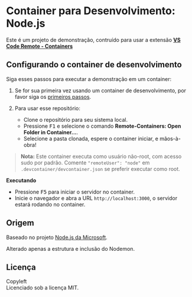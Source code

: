 # Container para Desenvolvimento: Node.js

Este é um projeto de demonstração, contruído para usar a extensão **[VS Code Remote - Containers](https://aka.ms/vscode-remote/containers)**

## Configurando o container de desenvolvimento

Siga esses passos para executar a demonstração em um container:

1. Se for sua primeira vez usando um container de desenvolvimento, por favor siga os [primeiros passos](https://aka.ms/vscode-remote/containers/getting-started).

2. Para usar esse repositório:

   - Clone o repositório para seu sistema local.
   - Pressione <kbd>F1</kbd> e selecione o comando **Remote-Containers: Open Folder in Container...**.
   - Selecione a pasta clonada, espere o container iniciar, e mãos-à-obra!

> **Nota:** Este container executa como usuário não-root, com acesso sudo por padrão. Comente `"remoteUser": "node"` em `.devcontainer/devcontainer.json` se preferir executar como root.

**Executando**
   - Pressione <kbd>F5</kbd> para iniciar o servidor no container.
   - Inicie o navegador e abra a URL `http://localhost:3000`, o servidor estará rodando no container.

## Origem

Baseado no projeto [Node.js da Microsoft](https://github.com/Microsoft/vscode-remote-try-node).

Alterado apenas a estrutura e inclusão do Nodemon.

## Licença

Copyleft<br />
Licenciado sob a licença MIT.
